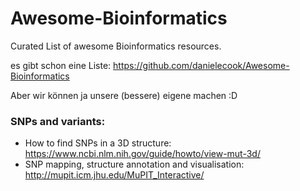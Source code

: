 # Awesome-Bioinformatics
Curated List of awesome Bioinformatics resources.

es gibt schon eine Liste:
https://github.com/danielecook/Awesome-Bioinformatics

Aber wir können ja unsere (bessere) eigene machen :D

### SNPs and variants:
* How to find SNPs in a 3D structure: https://www.ncbi.nlm.nih.gov/guide/howto/view-mut-3d/
* SNP mapping, structure annotation and visualisation: http://mupit.icm.jhu.edu/MuPIT_Interactive/
